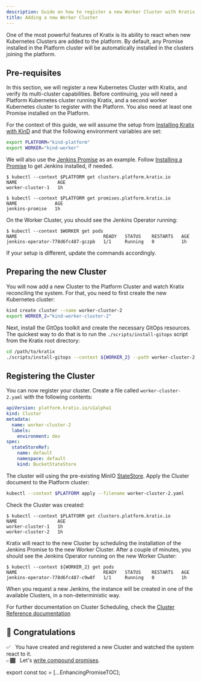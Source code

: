 ```yaml
---
description: Guide on how to register a new Worker Cluster with Kratix
title: Adding a new Worker Cluster
---
```


One of the most powerful features of Kratix is its ability to react when new Kubernetes
Clusters are added to the platform. By default, any Promise installed in the Platform
cluster will be automatically installed in the clusters joining the platform.

## Pre-requisites

In this section, we will register a new Kubernetes Cluster with Kratix, and
verify its multi-cluster capabilities. Before continuing, you will need a Platform
Kubernetes cluster running Kratix, and a second worker Kubernetes cluster to
register with the Platform. You also need at least one Promise installed on
the Platform.

For the context of this guide, we will assume the setup from [Installing Kratix
with KinD](./installing-kratix) and that the following environment variables are
set:

```bash
export PLATFORM="kind-platform"
export WORKER="kind-worker"
```

We will also use the [Jenkins
Promise](https://github.com/syntasso/kratix-marketplace/tree/main/jenkins) as an
example. Follow [Installing a Promise](./installing-a-promise) to get Jenkins
installed, if needed.


```shell-session
$ kubectl --context $PLATFORM get clusters.platform.kratix.io
NAME               AGE
worker-cluster-1   1h

$ kubectl --context $PLATFORM get promises.platform.kratix.io
NAME              AGE
jenkins-promise   1h
```

On the Worker Cluster, you should see the Jenkins Operator running:

```shell-session
$ kubectl --context $WORKER get pods
NAME                                READY   STATUS    RESTARTS   AGE
jenkins-operator-778d6fc487-gczpb   1/1     Running   0          1h
```

If your setup is different, update the commands accordingly.

## Preparing the new Cluster

You will now add a new Cluster to the Platform Cluster and watch Kratix reconciling the
system. For that, you need to first create the new Kubernetes cluster:

```bash
kind create cluster --name worker-cluster-2
export WORKER_2="kind-worker-cluster-2"
```

Next, install the GitOps toolkit and create the necessary GitOps resources. The quickest
way to do that is to run the `./scripts/install-gitops` script from the Kratix root
directory:

```bash
cd /path/to/kratix
./scripts/install-gitops --context ${WORKER_2} --path worker-cluster-2
```

## Registering the Cluster

You can now register your cluster. Create a file called `worker-cluster-2.yaml` with the
following contents:

```yaml title="worker-cluster-2.yaml"
apiVersion: platform.kratix.io/v1alpha1
kind: Cluster
metadata:
  name: worker-cluster-2
  labels:
    environment: dev
spec:
  stateStoreRef:
    name: default
    namespace: default
    kind: BucketStateStore
```

The cluster will using the pre-existing MinIO [StateStore](/docs/main/05-reference/06-statestore/01-statestore.md).
Apply the Cluster document to the Platform cluster:

```bash
kubectl --context $PLATFORM apply --filename worker-cluster-2.yaml
```

Check the Cluster was created:

```shell-session {4}
$ kubectl --context $PLATFORM get clusters.platform.kratix.io
NAME               AGE
worker-cluster-1   1h
worker-cluster-2   1h
```

Kratix will react to the new Cluster by scheduling the installation of the Jenkins Promise
to the new Worker Cluster. After a couple of minutes, you should see the Jenkins Operator
running on the new Worker Cluster:

```shell-session {3}
$ kubectl --context ${WORKER_2} get pods
NAME                                READY   STATUS    RESTARTS   AGE
jenkins-operator-778d6fc487-c9w8f   1/1     Running   0          1h
```

When you request a new Jenkins, the instance will be created in one of the available
Clusters, in a non-deterministic way.

For further documentation on Cluster Scheduling, check the [Cluster Reference
documentation](../reference/clusters/intro)

## 🎉 Congratulations

✅&nbsp;&nbsp; You have created and registered a new Cluster and watched the system react to it.<br />
👉🏾&nbsp;&nbsp; Let's [write compound promises](./compound-promises).

export const toc = [...EnhancingPromiseTOC];
